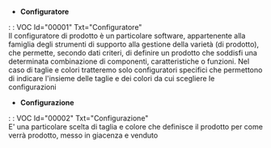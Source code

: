 - **Configuratore**

 :  : VOC Id="00001" Txt="Configuratore"                                                              
Il configuratore di prodotto è un particolare software, appartenente alla famiglia degli strumenti di supporto alla gestione della varietà (di prodotto), che permette, secondo dati criteri, di definire un prodotto che soddisfi una determinata combinazione di componenti, caratteristiche o funzioni.
Nel caso di taglie e colori tratteremo solo configuratori specifici che permettono di indicare l'insieme delle taglie e dei colori da cui scegliere le configurazioni

- **Configurazione**

 :  : VOC Id="00002" Txt="Configurazione"                                                             
E' una particolare scelta di taglia e colore che definisce il prodotto per come verrà prodotto, messo in giacenza e venduto
